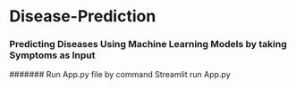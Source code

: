 # Disease-Prediction 
### Predicting Diseases Using Machine Learning Models by taking Symptoms as Input

####### Run App.py file by command Streamlit run App.py
